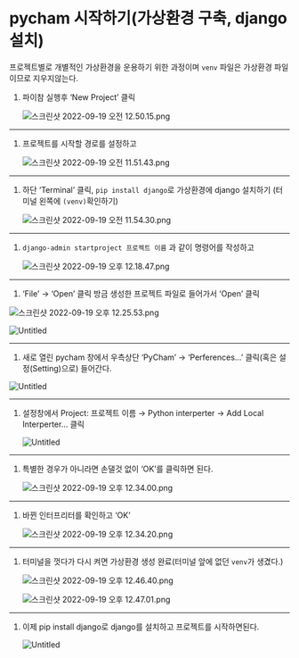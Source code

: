 # pycham 시작하기(가상환경 구축, django 설치)

프로젝트별로 개별적인 가상환경을 운용하기 위한 과정이며 `venv` 파일은 가상환경 파일이므로 지우지않는다.

1. 파이참 실행후 ‘New Project’ 클릭
    
    ![스크린샷 2022-09-19 오전 12.50.15.png](pycham%20%E1%84%89%E1%85%B5%E1%84%8C%E1%85%A1%E1%86%A8%E1%84%92%E1%85%A1%E1%84%80%E1%85%B5(%E1%84%80%E1%85%A1%E1%84%89%E1%85%A1%E1%86%BC%E1%84%92%E1%85%AA%E1%86%AB%E1%84%80%E1%85%A7%E1%86%BC%20%E1%84%80%E1%85%AE%E1%84%8E%E1%85%AE%E1%86%A8,%20django%20%E1%84%89%E1%85%A5%E1%86%AF%E1%84%8E%E1%85%B5)%2038ad0c26f17e4d4c99efe4ee953281c1/%25E1%2584%2589%25E1%2585%25B3%25E1%2584%258F%25E1%2585%25B3%25E1%2584%2585%25E1%2585%25B5%25E1%2586%25AB%25E1%2584%2589%25E1%2585%25A3%25E1%2586%25BA_2022-09-19_%25E1%2584%258B%25E1%2585%25A9%25E1%2584%258C%25E1%2585%25A5%25E1%2586%25AB_12.50.15.png)
    

---

1. 프로젝트를 시작할 경로를 설정하고 
    
    ![스크린샷 2022-09-19 오전 11.51.43.png](pycham%20%E1%84%89%E1%85%B5%E1%84%8C%E1%85%A1%E1%86%A8%E1%84%92%E1%85%A1%E1%84%80%E1%85%B5(%E1%84%80%E1%85%A1%E1%84%89%E1%85%A1%E1%86%BC%E1%84%92%E1%85%AA%E1%86%AB%E1%84%80%E1%85%A7%E1%86%BC%20%E1%84%80%E1%85%AE%E1%84%8E%E1%85%AE%E1%86%A8,%20django%20%E1%84%89%E1%85%A5%E1%86%AF%E1%84%8E%E1%85%B5)%2038ad0c26f17e4d4c99efe4ee953281c1/%25E1%2584%2589%25E1%2585%25B3%25E1%2584%258F%25E1%2585%25B3%25E1%2584%2585%25E1%2585%25B5%25E1%2586%25AB%25E1%2584%2589%25E1%2585%25A3%25E1%2586%25BA_2022-09-19_%25E1%2584%258B%25E1%2585%25A9%25E1%2584%258C%25E1%2585%25A5%25E1%2586%25AB_11.51.43.png)
    

---

1. 하단 ‘Terminal’ 클릭, `pip install django`로 가상환경에 django 설치하기
(터미널 왼쪽에 `(venv)`확인하기)
    
    ![스크린샷 2022-09-19 오전 11.54.30.png](pycham%20%E1%84%89%E1%85%B5%E1%84%8C%E1%85%A1%E1%86%A8%E1%84%92%E1%85%A1%E1%84%80%E1%85%B5(%E1%84%80%E1%85%A1%E1%84%89%E1%85%A1%E1%86%BC%E1%84%92%E1%85%AA%E1%86%AB%E1%84%80%E1%85%A7%E1%86%BC%20%E1%84%80%E1%85%AE%E1%84%8E%E1%85%AE%E1%86%A8,%20django%20%E1%84%89%E1%85%A5%E1%86%AF%E1%84%8E%E1%85%B5)%2038ad0c26f17e4d4c99efe4ee953281c1/%25E1%2584%2589%25E1%2585%25B3%25E1%2584%258F%25E1%2585%25B3%25E1%2584%2585%25E1%2585%25B5%25E1%2586%25AB%25E1%2584%2589%25E1%2585%25A3%25E1%2586%25BA_2022-09-19_%25E1%2584%258B%25E1%2585%25A9%25E1%2584%258C%25E1%2585%25A5%25E1%2586%25AB_11.54.30.png)
    

---

1. `django-admin startproject 프로젝트 이름` 과 같이 명령어를 작성하고
    
    ![스크린샷 2022-09-19 오후 12.18.47.png](pycham%20%E1%84%89%E1%85%B5%E1%84%8C%E1%85%A1%E1%86%A8%E1%84%92%E1%85%A1%E1%84%80%E1%85%B5(%E1%84%80%E1%85%A1%E1%84%89%E1%85%A1%E1%86%BC%E1%84%92%E1%85%AA%E1%86%AB%E1%84%80%E1%85%A7%E1%86%BC%20%E1%84%80%E1%85%AE%E1%84%8E%E1%85%AE%E1%86%A8,%20django%20%E1%84%89%E1%85%A5%E1%86%AF%E1%84%8E%E1%85%B5)%2038ad0c26f17e4d4c99efe4ee953281c1/%25E1%2584%2589%25E1%2585%25B3%25E1%2584%258F%25E1%2585%25B3%25E1%2584%2585%25E1%2585%25B5%25E1%2586%25AB%25E1%2584%2589%25E1%2585%25A3%25E1%2586%25BA_2022-09-19_%25E1%2584%258B%25E1%2585%25A9%25E1%2584%2592%25E1%2585%25AE_12.18.47.png)
    

---

1. ‘File’ → ‘Open’ 클릭 방금 생성한 프로젝트 파일로 들어가서 ‘Open’ 클릭

![스크린샷 2022-09-19 오후 12.25.53.png](pycham%20%E1%84%89%E1%85%B5%E1%84%8C%E1%85%A1%E1%86%A8%E1%84%92%E1%85%A1%E1%84%80%E1%85%B5(%E1%84%80%E1%85%A1%E1%84%89%E1%85%A1%E1%86%BC%E1%84%92%E1%85%AA%E1%86%AB%E1%84%80%E1%85%A7%E1%86%BC%20%E1%84%80%E1%85%AE%E1%84%8E%E1%85%AE%E1%86%A8,%20django%20%E1%84%89%E1%85%A5%E1%86%AF%E1%84%8E%E1%85%B5)%2038ad0c26f17e4d4c99efe4ee953281c1/%25E1%2584%2589%25E1%2585%25B3%25E1%2584%258F%25E1%2585%25B3%25E1%2584%2585%25E1%2585%25B5%25E1%2586%25AB%25E1%2584%2589%25E1%2585%25A3%25E1%2586%25BA_2022-09-19_%25E1%2584%258B%25E1%2585%25A9%25E1%2584%2592%25E1%2585%25AE_12.25.53.png)

![Untitled](pycham%20%E1%84%89%E1%85%B5%E1%84%8C%E1%85%A1%E1%86%A8%E1%84%92%E1%85%A1%E1%84%80%E1%85%B5(%E1%84%80%E1%85%A1%E1%84%89%E1%85%A1%E1%86%BC%E1%84%92%E1%85%AA%E1%86%AB%E1%84%80%E1%85%A7%E1%86%BC%20%E1%84%80%E1%85%AE%E1%84%8E%E1%85%AE%E1%86%A8,%20django%20%E1%84%89%E1%85%A5%E1%86%AF%E1%84%8E%E1%85%B5)%2038ad0c26f17e4d4c99efe4ee953281c1/Untitled.png)

---

1. 새로 열린 pycham 창에서 우측상단 ‘PyCham’ → ‘Perferences…’ 클릭(혹은 설정(Setting)으로) 들어간다.

![Untitled](pycham%20%E1%84%89%E1%85%B5%E1%84%8C%E1%85%A1%E1%86%A8%E1%84%92%E1%85%A1%E1%84%80%E1%85%B5(%E1%84%80%E1%85%A1%E1%84%89%E1%85%A1%E1%86%BC%E1%84%92%E1%85%AA%E1%86%AB%E1%84%80%E1%85%A7%E1%86%BC%20%E1%84%80%E1%85%AE%E1%84%8E%E1%85%AE%E1%86%A8,%20django%20%E1%84%89%E1%85%A5%E1%86%AF%E1%84%8E%E1%85%B5)%2038ad0c26f17e4d4c99efe4ee953281c1/Untitled%201.png)

---

1. 설정창에서 Project: 프로젝트 이름 → Python interperter → Add Local Interperter… 클릭
    
    ![Untitled](pycham%20%E1%84%89%E1%85%B5%E1%84%8C%E1%85%A1%E1%86%A8%E1%84%92%E1%85%A1%E1%84%80%E1%85%B5(%E1%84%80%E1%85%A1%E1%84%89%E1%85%A1%E1%86%BC%E1%84%92%E1%85%AA%E1%86%AB%E1%84%80%E1%85%A7%E1%86%BC%20%E1%84%80%E1%85%AE%E1%84%8E%E1%85%AE%E1%86%A8,%20django%20%E1%84%89%E1%85%A5%E1%86%AF%E1%84%8E%E1%85%B5)%2038ad0c26f17e4d4c99efe4ee953281c1/Untitled%202.png)
    

---

1. 특별한 경우가 아니라면 손댈것 없이 ‘OK’를 클릭하면 된다.
    
    ![스크린샷 2022-09-19 오후 12.34.00.png](pycham%20%E1%84%89%E1%85%B5%E1%84%8C%E1%85%A1%E1%86%A8%E1%84%92%E1%85%A1%E1%84%80%E1%85%B5(%E1%84%80%E1%85%A1%E1%84%89%E1%85%A1%E1%86%BC%E1%84%92%E1%85%AA%E1%86%AB%E1%84%80%E1%85%A7%E1%86%BC%20%E1%84%80%E1%85%AE%E1%84%8E%E1%85%AE%E1%86%A8,%20django%20%E1%84%89%E1%85%A5%E1%86%AF%E1%84%8E%E1%85%B5)%2038ad0c26f17e4d4c99efe4ee953281c1/%25E1%2584%2589%25E1%2585%25B3%25E1%2584%258F%25E1%2585%25B3%25E1%2584%2585%25E1%2585%25B5%25E1%2586%25AB%25E1%2584%2589%25E1%2585%25A3%25E1%2586%25BA_2022-09-19_%25E1%2584%258B%25E1%2585%25A9%25E1%2584%2592%25E1%2585%25AE_12.34.00.png)
    

---

1. 바뀐 인터프리터를 확인하고 ‘OK’
    
    ![스크린샷 2022-09-19 오후 12.34.20.png](pycham%20%E1%84%89%E1%85%B5%E1%84%8C%E1%85%A1%E1%86%A8%E1%84%92%E1%85%A1%E1%84%80%E1%85%B5(%E1%84%80%E1%85%A1%E1%84%89%E1%85%A1%E1%86%BC%E1%84%92%E1%85%AA%E1%86%AB%E1%84%80%E1%85%A7%E1%86%BC%20%E1%84%80%E1%85%AE%E1%84%8E%E1%85%AE%E1%86%A8,%20django%20%E1%84%89%E1%85%A5%E1%86%AF%E1%84%8E%E1%85%B5)%2038ad0c26f17e4d4c99efe4ee953281c1/%25E1%2584%2589%25E1%2585%25B3%25E1%2584%258F%25E1%2585%25B3%25E1%2584%2585%25E1%2585%25B5%25E1%2586%25AB%25E1%2584%2589%25E1%2585%25A3%25E1%2586%25BA_2022-09-19_%25E1%2584%258B%25E1%2585%25A9%25E1%2584%2592%25E1%2585%25AE_12.34.20.png)
    

---

1. 터미널을 껏다가 다시 켜면 가상환경 생성 완료(터미널 앞에 없던 `venv`가 생겼다.)
    
    ![스크린샷 2022-09-19 오후 12.46.40.png](pycham%20%E1%84%89%E1%85%B5%E1%84%8C%E1%85%A1%E1%86%A8%E1%84%92%E1%85%A1%E1%84%80%E1%85%B5(%E1%84%80%E1%85%A1%E1%84%89%E1%85%A1%E1%86%BC%E1%84%92%E1%85%AA%E1%86%AB%E1%84%80%E1%85%A7%E1%86%BC%20%E1%84%80%E1%85%AE%E1%84%8E%E1%85%AE%E1%86%A8,%20django%20%E1%84%89%E1%85%A5%E1%86%AF%E1%84%8E%E1%85%B5)%2038ad0c26f17e4d4c99efe4ee953281c1/%25E1%2584%2589%25E1%2585%25B3%25E1%2584%258F%25E1%2585%25B3%25E1%2584%2585%25E1%2585%25B5%25E1%2586%25AB%25E1%2584%2589%25E1%2585%25A3%25E1%2586%25BA_2022-09-19_%25E1%2584%258B%25E1%2585%25A9%25E1%2584%2592%25E1%2585%25AE_12.46.40.png)
    
    ![스크린샷 2022-09-19 오후 12.47.01.png](pycham%20%E1%84%89%E1%85%B5%E1%84%8C%E1%85%A1%E1%86%A8%E1%84%92%E1%85%A1%E1%84%80%E1%85%B5(%E1%84%80%E1%85%A1%E1%84%89%E1%85%A1%E1%86%BC%E1%84%92%E1%85%AA%E1%86%AB%E1%84%80%E1%85%A7%E1%86%BC%20%E1%84%80%E1%85%AE%E1%84%8E%E1%85%AE%E1%86%A8,%20django%20%E1%84%89%E1%85%A5%E1%86%AF%E1%84%8E%E1%85%B5)%2038ad0c26f17e4d4c99efe4ee953281c1/%25E1%2584%2589%25E1%2585%25B3%25E1%2584%258F%25E1%2585%25B3%25E1%2584%2585%25E1%2585%25B5%25E1%2586%25AB%25E1%2584%2589%25E1%2585%25A3%25E1%2586%25BA_2022-09-19_%25E1%2584%258B%25E1%2585%25A9%25E1%2584%2592%25E1%2585%25AE_12.47.01.png)
    

---

1. 이제 pip install django로 django를 설치하고 프로젝트를 시작하면된다.
    
    ![Untitled](pycham%20%E1%84%89%E1%85%B5%E1%84%8C%E1%85%A1%E1%86%A8%E1%84%92%E1%85%A1%E1%84%80%E1%85%B5(%E1%84%80%E1%85%A1%E1%84%89%E1%85%A1%E1%86%BC%E1%84%92%E1%85%AA%E1%86%AB%E1%84%80%E1%85%A7%E1%86%BC%20%E1%84%80%E1%85%AE%E1%84%8E%E1%85%AE%E1%86%A8,%20django%20%E1%84%89%E1%85%A5%E1%86%AF%E1%84%8E%E1%85%B5)%2038ad0c26f17e4d4c99efe4ee953281c1/Untitled%203.png)